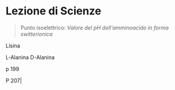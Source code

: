 # Lezione di Scienze

> Punto isoelettrico:
_Valore del $pH$ dell'amminoacido in forma switterionica_



Lisina


L-Alanina
D-Alanina

p 199

P 207|
<!--stackedit_data:
eyJoaXN0b3J5IjpbMTEzMTQ5NzI2N119
-->